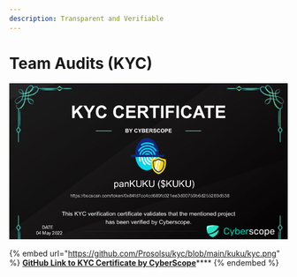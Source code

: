 ```yaml
---
description: Transparent and Verifiable
---
```


# Team Audits (KYC)

![KYC Certificate by CyberScope](<../../../.gitbook/assets/image (10).png>)

{% embed url="https://github.com/Prosolsu/kyc/blob/main/kuku/kyc.png" %}
[**GitHub Link to KYC Certificate by CyberScope**](https://github.com/Prosolsu/kyc/blob/main/kuku/kyc.png)****
{% endembed %}
